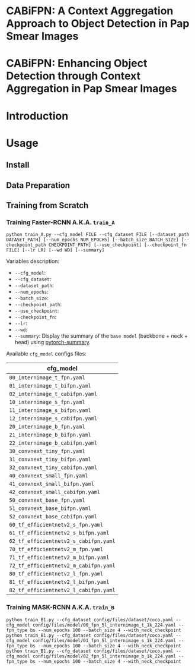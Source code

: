 # CABiFPN: A Context Aggregation Approach to Object Detection in Pap Smear Images
# CABiFPN: Enhancing Object Detection through Context Aggregation in Pap Smear Images

# Introduction

# Usage

## Install

## Data Preparation

## Training from Scratch

### Training Faster-RCNN A.K.A. `train_A`

```
python train_A.py --cfg_model FILE --cfg_dataset FILE [--dataset_path DATASET_PATH] [--num_epochs NUM_EPOCHS] [--batch_size BATCH_SIZE] [--checkpoint_path CHECKPOINT_PATH] [--use_checkpoint] [--checkpoint_fn FILE] [--lr LR] [--wd WD] [--summary]
```

Variables description:
* `--cfg_model`:
* `--cfg_dataset`:
* `--dataset_path`:
* `--num_epochs`:
* `--batch_size`:
* `--checkpoint_path`:
* `--use_checkpoint`:
* `--checkpoint_fn`:
* `--lr`:
* `--wd`:
* `--summary`: Display the summary of the `base model` (backbone + neck + head) using [pytorch-summary](https://github.com/sksq96/pytorch-summary).

Available `cfg_model` configs files:

|              cfg_model                |
|:-------------------------------------:|
| `00_internimage_t_fpn.yaml          ` |
| `01_internimage_t_bifpn.yaml        ` |
| `02_internimage_t_cabifpn.yaml      ` |
| `10_internimage_s_fpn.yaml          ` |
| `11_internimage_s_bifpn.yaml        ` |
| `12_internimage_s_cabifpn.yaml      ` |
| `20_internimage_b_fpn.yaml          ` |
| `21_internimage_b_bifpn.yaml        ` |
| `22_internimage_b_cabifpn.yaml      ` |
| `30_convnext_tiny_fpn.yaml          ` |
| `31_convnext_tiny_bifpn.yaml        ` |
| `32_convnext_tiny_cabifpn.yaml      ` |
| `40_convnext_small_fpn.yaml         ` |
| `41_convnext_small_bifpn.yaml       ` |
| `42_convnext_small_cabifpn.yaml     ` |
| `50_convnext_base_fpn.yaml          ` |
| `51_convnext_base_bifpn.yaml        ` |
| `52_convnext_base_cabifpn.yaml      ` |
| `60_tf_efficientnetv2_s_fpn.yaml    ` |
| `61_tf_efficientnetv2_s_bifpn.yaml  ` |
| `62_tf_efficientnetv2_s_cabifpn.yaml` |
| `70_tf_efficientnetv2_m_fpn.yaml    ` |
| `71_tf_efficientnetv2_m_bifpn.yaml  ` |
| `72_tf_efficientnetv2_m_cabifpn.yaml` |
| `80_tf_efficientnetv2_l_fpn.yaml    ` |
| `81_tf_efficientnetv2_l_bifpn.yaml  ` |
| `82_tf_efficientnetv2_l_cabifpn.yaml` |


### Training MASK-RCNN A.K.A. `train_B`



```
python train_B1.py --cfg_dataset config/files/dataset/coco.yaml --cfg_model config/files/model/00_fpn_5l_internimage_t_1k_224.yaml --fpn_type bs --num_epochs 100 --batch_size 4 --with_neck_checkpoint
python train_B1.py --cfg_dataset config/files/dataset/coco.yaml --cfg_model config/files/model/01_fpn_5l_internimage_s_1k_224.yaml --fpn_type bs --num_epochs 100 --batch_size 4 --with_neck_checkpoint
python train_B1.py --cfg_dataset config/files/dataset/coco.yaml --cfg_model config/files/model/02_fpn_5l_internimage_b_1k_224.yaml --fpn_type bs --num_epochs 100 --batch_size 4 --with_neck_checkpoint
```